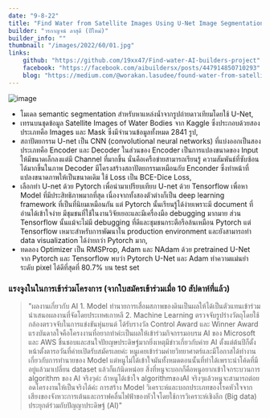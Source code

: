 ```yaml
---
date: "9-8-22"
title: "Find Water from Satellite Images Using U-Net Image Segmentation with Pytorch"
builder: "วรกาญจน์ ลาสุดี (ปีใหม่)"
builder_info: ""
thumbnail: "/images/2022/60/01.jpg"
links:
    github: "https://github.com/19xx47/Find-water-AI-builders-project"
    facebook: "https://facebook.com/aibuildersx/posts/447914850710293"
    blog: "https://medium.com/@worakan.lasudee/found-water-from-satellite-images-by-segmentation-using-u-net-with-pytorch-7b3b0a8abf1d"
---
```


![image](/images/2022/60/01.jpg)

- โมเดล semantic segmentation สำหรับหาแหล่งน้ำจากรูปถ่ายดาวเทียมโดยใช้ U-Net,
- เทรนบนชุดข้อมูล Satellite Images of Water Bodies จาก Kaggle ซึ่งประกอบด้วยสองประเภทคือ Images และ Mask ซึ่งมีจำนวนข้อมูลทั้งหมด 2841 รูป,
- สถาปัตยกรรม U-net เป็น CNN (convolutional neural networks) ที่แบ่งออกเป็นสองประเภทคือ Encoder และ Decoder ในส่วนของ Encoder เป็นการแปลงขนาดของ Input ให้มีขนาดเล็กลงแต่มี Channel ที่มากขึ้น นั่นคือเครือข่ายสามารถเรียนรู้ ความสัมพันธ์ที่ซับซ้อนได้มากขึ้นในภาพ Decoder มีโครงสร้างสถาปัตยกรรมเหมือนกับ Enconder ซึ่งทำหน้าที่แปลงขนาดภาพให้เป็นขนาดเดิม ใช้ Loss เป็น BCE-Dice Loss,
- เลือกทำ U-net ด้วย Pytorch เพื่อนำมาเปรียบเทียบ U-net ด้วย Tensorflow เพื่อหา Model ที่มีประสิทธิภาพมากที่สุด เนื่องจากทั้งสองตัวต่างก็เป็น deep learning framework ที่เป็นที่นิยมเหมือนกัน แต่ Pytorch นั้นเรียนรู้ได้ง่ายเพราะมี document ที่อ่านได้เข้าใจง่าย มีชุมชนที่ใช้ในงานวิจัยเยอะและมีเครื่องมือ debugging มากมาย ส่วน Tensorflow นั้นแม้จะไม่มี debugging ที่ดีและชุมชนกระตือรือล้นเหมือน Pytorch แต่ Tensorflow เหมาะสำหรับการพัฒนาใน production environment และยังสามารถทำ data visualization ได้ง่ายกว่า Pytorch มาก,
- ทดลอง Optimizer เป็น RMSProp, Adam และ NAdam ด้วย pretrained U-Net จาก Pytorch และ Tensorflow พบว่า Pytorch U-Net และ Adam ทำความแม่นยำระดับ pixel ได้ดีที่สุดที่ 80.7% บน test set

### แรงจูงในในการเข้าร่วมโครงการ (จากใบสมัครเข้าร่วมเมื่อ 10 สัปดาห์ที่แล้ว)

> "ผลงานเกี๋ยวกับ AI 1. Model ทำนายการเสื่อมสภาพของดินเป็นผลให้ได้เป็นตัวแทนเข้าร่วมนำเสนอผลงานที่จัดโดยประเทศเกาหลี 2. Machine Learning ตรวจจับรูปร่างวัตถุโดยใช้กล้องตรวจจับในการแข่งขันหุ่นยนต์ ได้รับรางวัล Control Award และ Winner Award แรงบันดาลใจคือโครงงานที่อยากทำค่ะเป็นผลให้เข้าร่วมกิจกรรมอบรม AI ของ Microsoft และ AWS  ชื่นชอบและสนใจปัยญษประดิษฐ์มากยิ่งเหตุมีข่าวเกี่ยวกับค่าย AI ตั้งแต่ต้นปีก็ตั้งหน้าตั้งตารอวันที่ค่ายเปิดรับสมัครเลยค่ะ หนูเคยเข้าร่วมค่ายวิทยาศาตร์และมีโอกาสได้ทำงานเกี่ยวกับการทำนายของ Model แต่หนูไม่ได้เข้าใจมันทั้งหมดตอนนั้นที่ทำได้เพราะนำโค้ดที่มีอยู่แล้วมาเปลี่ยน dataset แล้วก็แก้นิดหน่อย สิ่งที่หนูจะบอกก็คือหนูอยากเข้าใจกระบวนการ algorithm ของ AI จริงๆค่ะ ถ้าหนูได้เข้าใจ algorithmของAI จริงๆแล้วหนูจะสามารถต่อยอดโครงงานให้เป็นจริงได้ค่ะ  การสร้าง Model วิเคราะห์และบอกประเภทของโรคหัวใจจากเสียงของจังหวะการเต้นและกราฟคลื่นไฟฟ้าของหัวใจโดยใช้การวิเคราะห์เชิงลึก (Big data) ประยุกต์ร่วมกับปัญญาประดิษฐ์ (AI)"
